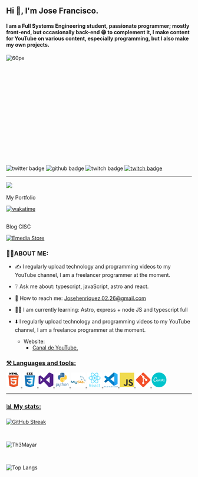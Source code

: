 ## Hi 👋, I'm Jose Francisco.

#### I am a Full Systems Engineering student, passionate programmer; mostly front-end, but occasionally back-end 😁 to complement it, I make content for YouTube on various content, especially programming, but I also make my own projects. 

<div style="width:50%;height:0;padding-bottom:56%;position:relative;">
  <img src="https://media.giphy.com/media/bAQH7WXKqtIBrPs7sR/giphy.gif" alt="60px" witdh="100px" height="80px">
 </div>
 <br>
 <div id="badges" align="left">
    <img src="https://img.shields.io/twitter/follow/G4Henriquez?color=%23298AC1&style=for-the-badge" alt="twitter badge" />
    <img src="https://img.shields.io/github/followers/Th3Mayar?style=for-the-badge" alt="github badge" />
    <img src="https://img.shields.io/twitch/status/th3mayar?color=%232A8DC6&style=for-the-badge" alt="twitch badge" />
    <a href="https://www.linkedin.com/in/jose-fhenr%C3%ADquez/"><img src="https://content.linkedin.com/content/dam/brand/site/img/logo/logo-tm.png" alt="twitch badge" witdh="60" height="28"/></a>
</div>

***
![](https://komarev.com/ghpvc/?username=th3mayar)
<section>
    <div>
        <p>My Portfolio</p>
        <a href="https://wakatime.com/@Th3Mayar/projects/uhnagxnohu?start=2024-05-20&end=2024-05-26">
            <img src="https://wakatime.com/badge/user/f70bd18a-a4b7-49ad-a6ed-3b37cef564d8/project/fa8098bb-d7b8-4df4-bead-f80889c8bc08.svg" alt="wakatime">
        </a>
    </div>
  <br>
    <div>
        <p>Blog CISC</p>
        <a href="https://wakatime.com/badge/user/f70bd18a-a4b7-49ad-a6ed-3b37cef564d8/project/54d4eb03-8aa7-4e4f-955c-78a362aae98e">
            <img src="https://wakatime.com/badge/user/f70bd18a-a4b7-49ad-a6ed-3b37cef564d8/project/54d4eb03-8aa7-4e4f-955c-78a362aae98e.svg" alt="Emedia Store">
        </a>
    </div>
</section>

### 👨‍💻ABOUT ME:
+ ✍️ I regularly upload technology and programming videos to my YouTube channel, I am a freelancer programmer at the moment.

+ ❔ Ask me about: typescript, javaScript, astro and react.

+ 📧 How to reach me: Josehenriquez.02.26@gmail.com

+ 👨‍🎓 I am currently learning: Astro, express + node JS and typescript full

+ ⬇️ I regularly upload technology and programming videos to my YouTube channel, I am a freelance programmer at the moment.
  + Website: <ul><li><a href="https://www.youtube.com/channel/UCIK-txT4Zggh55NVEHgzaKQ">Canal de YouTube.</li></ul>

### ⚒️ Languages and tools:
<div align="left">
  <img src="https://github.com/devicons/devicon/blob/master/icons/html5/html5-original-wordmark.svg" width="40px" heigh="40px" alt="html">
  <img src="https://github.com/devicons/devicon/blob/master/icons/css3/css3-original-wordmark.svg" width="40px" heigh="40px" alt="css">
  <img src="https://github.com/devicons/devicon/blob/master/icons/visualstudio/visualstudio-plain.svg" width="40px" heigh="40px" alt="visual studio">
  <img src="https://github.com/devicons/devicon/blob/master/icons/python/python-original-wordmark.svg" width="40px" heigh="40px" alt="python">
  <img src="https://github.com/devicons/devicon/blob/master/icons/mysql/mysql-original-wordmark.svg" width="40px" heigh="40px" alt="mysql">
  <img src="https://github.com/devicons/devicon/blob/master/icons/react/react-original-wordmark.svg" width="40px" heigh="40px" alt="react">
  <img src="https://github.com/devicons/devicon/blob/master/icons/vscode/vscode-original-wordmark.svg" width="40px" heigh="40px" alt="vscode">
  <img src="https://github.com/devicons/devicon/blob/master/icons/javascript/javascript-original.svg" width="40px" heigh="40px" alt="jira">
  <img src="https://github.com/devicons/devicon/blob/master/icons/git/git-original.svg" width="40px" heigh="40px" alt="git">
  <img src="https://github.com/devicons/devicon/blob/master/icons/canva/canva-original.svg" width="40px" heigh="40px" alt="canva">
</div>

***

### 📊 My stats:

[![GitHub Streak](https://streak-stats.demolab.com/?user=Th3Mayar&theme=dark)](https://git.io/streak-stats)

<br>

![Th3Mayar](https://github-readme-stats.vercel.app/api?username=th3mayar&show_icons=true&theme=dark&show=reviews,discussions_started,discussions_answered,prs_merged,prs_merged_percentage)

<br>

![Top Langs](https://github-readme-stats.vercel.app/api/top-langs/?username=Th3Mayar&layout=compact&theme=dark)

